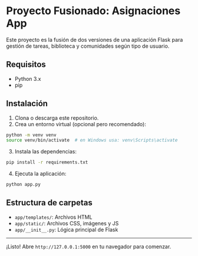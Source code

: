 # Proyecto Fusionado: Asignaciones App

Este proyecto es la fusión de dos versiones de una aplicación Flask para gestión de tareas, biblioteca y comunidades según tipo de usuario.

## Requisitos

- Python 3.x
- pip

## Instalación

1. Clona o descarga este repositorio.
2. Crea un entorno virtual (opcional pero recomendado):

```bash
python -m venv venv
source venv/bin/activate  # en Windows usa: venv\Scripts\activate
```

3. Instala las dependencias:

```bash
pip install -r requirements.txt
```

4. Ejecuta la aplicación:

```bash
python app.py
```

## Estructura de carpetas

- `app/templates/`: Archivos HTML
- `app/static/`: Archivos CSS, imágenes y JS
- `app/__init__.py`: Lógica principal de Flask

---

¡Listo! Abre `http://127.0.0.1:5000` en tu navegador para comenzar.
